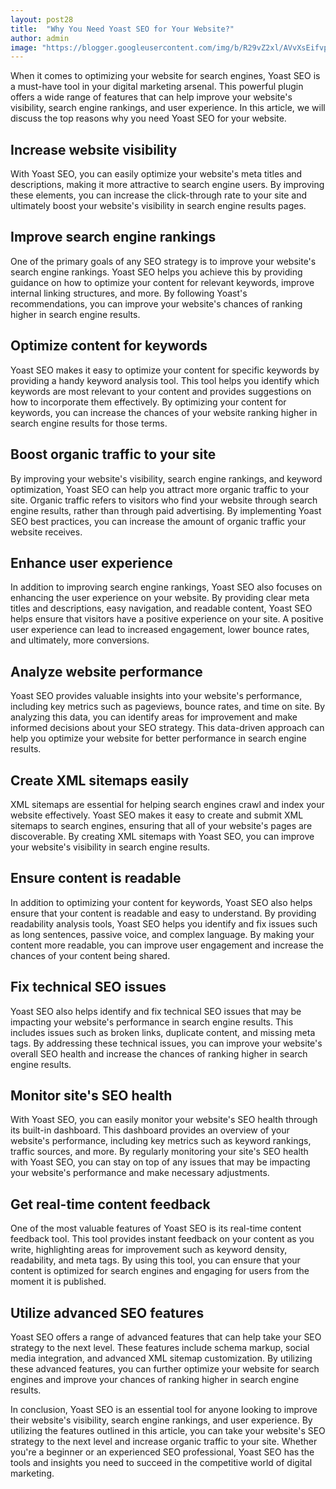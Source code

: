 ```yaml
---
layout: post28
title:  "Why You Need Yoast SEO for Your Website?"
author: admin
image: "https://blogger.googleusercontent.com/img/b/R29vZ2xl/AVvXsEifvpDDXrt_3_WC9KxiC-NC20_tlZ-mDodZMC7UTUrcJOh1V1IpT1Cs4Ef4iRNBv9kkF9904e5xNkZYqn6uZZfu5BqLUX6yMylUSgwpNiyUcs8pXjM1UtL57ADXXgtPIJ5127jcNVbgC_oL0krINpyKra5NIuSMVsiqMsDMtgz9ZAvvG_LkvmCh3h8czAYY/s1600/20240506_213225.jpg"
---
```




<p>When it comes to optimizing your website for search engines, Yoast SEO is a must-have tool in your digital marketing arsenal. This powerful plugin offers a wide range of features that can help improve your website's visibility, search engine rankings, and user experience. In this article, we will discuss the top reasons why you need Yoast SEO for your website.</p>
<h2>Increase website visibility</h2>
<p>With Yoast SEO, you can easily optimize your website's meta titles and descriptions, making it more attractive to search engine users. By improving these elements, you can increase the click-through rate to your site and ultimately boost your website's visibility in search engine results pages.</p>
<h2>Improve search engine rankings</h2>
<p>One of the primary goals of any SEO strategy is to improve your website's search engine rankings. Yoast SEO helps you achieve this by providing guidance on how to optimize your content for relevant keywords, improve internal linking structures, and more. By following Yoast's recommendations, you can improve your website's chances of ranking higher in search engine results.</p>
<h2>Optimize content for keywords</h2>
<p>Yoast SEO makes it easy to optimize your content for specific keywords by providing a handy keyword analysis tool. This tool helps you identify which keywords are most relevant to your content and provides suggestions on how to incorporate them effectively. By optimizing your content for keywords, you can increase the chances of your website ranking higher in search engine results for those terms.</p>
<h2>Boost organic traffic to your site</h2>
<p>By improving your website's visibility, search engine rankings, and keyword optimization, Yoast SEO can help you attract more organic traffic to your site. Organic traffic refers to visitors who find your website through search engine results, rather than through paid advertising. By implementing Yoast SEO best practices, you can increase the amount of organic traffic your website receives.</p>
<h2>Enhance user experience</h2>
<p>In addition to improving search engine rankings, Yoast SEO also focuses on enhancing the user experience on your website. By providing clear meta titles and descriptions, easy navigation, and readable content, Yoast SEO helps ensure that visitors have a positive experience on your site. A positive user experience can lead to increased engagement, lower bounce rates, and ultimately, more conversions.</p>
<h2>Analyze website performance</h2>
<p>Yoast SEO provides valuable insights into your website's performance, including key metrics such as pageviews, bounce rates, and time on site. By analyzing this data, you can identify areas for improvement and make informed decisions about your SEO strategy. This data-driven approach can help you optimize your website for better performance in search engine results.</p>
<h2>Create XML sitemaps easily</h2>
<p>XML sitemaps are essential for helping search engines crawl and index your website effectively. Yoast SEO makes it easy to create and submit XML sitemaps to search engines, ensuring that all of your website's pages are discoverable. By creating XML sitemaps with Yoast SEO, you can improve your website's visibility in search engine results.</p>
<h2>Ensure content is readable</h2>
<p>In addition to optimizing your content for keywords, Yoast SEO also helps ensure that your content is readable and easy to understand. By providing readability analysis tools, Yoast SEO helps you identify and fix issues such as long sentences, passive voice, and complex language. By making your content more readable, you can improve user engagement and increase the chances of your content being shared.</p>
<h2>Fix technical SEO issues</h2>
<p>Yoast SEO also helps identify and fix technical SEO issues that may be impacting your website's performance in search engine results. This includes issues such as broken links, duplicate content, and missing meta tags. By addressing these technical issues, you can improve your website's overall SEO health and increase the chances of ranking higher in search engine results.</p>
<h2>Monitor site's SEO health</h2>
<p>With Yoast SEO, you can easily monitor your website's SEO health through its built-in dashboard. This dashboard provides an overview of your website's performance, including key metrics such as keyword rankings, traffic sources, and more. By regularly monitoring your site's SEO health with Yoast SEO, you can stay on top of any issues that may be impacting your website's performance and make necessary adjustments.</p>
<h2>Get real-time content feedback</h2>
<p>One of the most valuable features of Yoast SEO is its real-time content feedback tool. This tool provides instant feedback on your content as you write, highlighting areas for improvement such as keyword density, readability, and meta tags. By using this tool, you can ensure that your content is optimized for search engines and engaging for users from the moment it is published.</p>
<h2>Utilize advanced SEO features</h2>
<p>Yoast SEO offers a range of advanced features that can help take your SEO strategy to the next level. These features include schema markup, social media integration, and advanced XML sitemap customization. By utilizing these advanced features, you can further optimize your website for search engines and improve your chances of ranking higher in search engine results.</p>
<p>In conclusion, Yoast SEO is an essential tool for anyone looking to improve their website's visibility, search engine rankings, and user experience. By utilizing the features outlined in this article, you can take your website's SEO strategy to the next level and increase organic traffic to your site. Whether you're a beginner or an experienced SEO professional, Yoast SEO has the tools and insights you need to succeed in the competitive world of digital marketing.</p>


